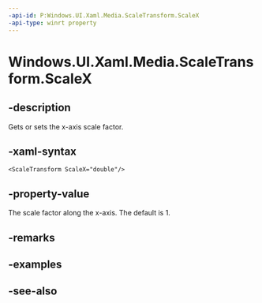 ```yaml
---
-api-id: P:Windows.UI.Xaml.Media.ScaleTransform.ScaleX
-api-type: winrt property
---
```


<!-- Property syntax
public double ScaleX { get;  set; }
-->

# Windows.UI.Xaml.Media.ScaleTransform.ScaleX

## -description
Gets or sets the x-axis scale factor.



## -xaml-syntax
```xaml
<ScaleTransform ScaleX="double"/>
```


## -property-value
The scale factor along the x-axis. The default is 1.

## -remarks

## -examples

## -see-also
